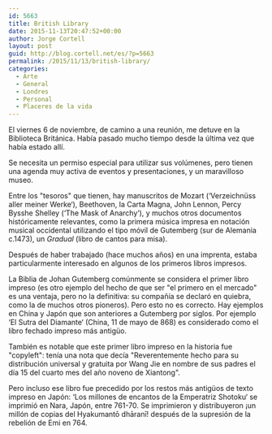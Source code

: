 ```yaml
---
id: 5663
title: British Library
date: 2015-11-13T20:47:52+00:00
author: Jorge Cortell
layout: post
guid: http://blog.cortell.net/es/?p=5663
permalink: /2015/11/13/british-library/
categories:
  - Arte
  - General
  - Londres
  - Personal
  - Placeres de la vida
---
```


  
El viernes 6 de noviembre, de camino a una reunión, me detuve en la Biblioteca Británica. Había pasado mucho tiempo desde la última vez que había estado allí.

Se necesita un permiso especial para utilizar sus volúmenes, pero tienen una agenda muy activa de eventos y presentaciones, y un maravilloso museo.

Entre los "tesoros" que tienen, hay manuscritos de Mozart (‘Verzeichnüss aller meiner Werke‘), Beethoven, la Carta Magna, John Lennon, Percy Bysshe Shelley (‘The Mask of Anarchy‘), y muchos otros documentos históricamente relevantes, como la primera música impresa en notación musical occidental utilizando el tipo móvil de Gutemberg (sur de Alemania c.1473), un _Gradual_ (libro de cantos para misa).

Después de haber trabajado (hace muchos años) en una imprenta, estaba particularmente interesado en algunos de los primeros libros impresos.

La Biblia de Johan Gutemberg comúnmente se considera el primer libro impreso (es otro ejemplo del hecho de que ser "el primero en el mercado" es una ventaja, pero no la definitiva: su compañía se declaró en quiebra, como la de muchos otros pioneros). Pero esto no es correcto. Hay ejemplos en China y Japón que son anteriores a Gutemberg por siglos. Por ejemplo ‘El Sutra del Diamante‘ (China, 11 de mayo de 868) es considerado como el libro fechado impreso más antigüo.

También es notable que este primer libro impreso en la historia fue "copyleft": tenía una nota que decía "Reverentemente hecho para su distribución universal y gratuita por Wang Jie en nombre de sus padres el día 15 del cuarto mes del año noveno de Xiantong".

Pero incluso ese libro fue precedido por los restos más antigüos de texto impreso en Japón: ‘Los millones de encantos de la Emperatriz Shotoku‘ se imprimió en Nara, Japón, entre 761-70. Se imprimieron y distribuyeron ¡un millón de copias del Hyakumantō dhāranī! después de la supresión de la rebelión de Emi en 764.